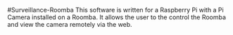 #Surveillance-Roomba
This software is written for a Raspberry Pi with a Pi Camera installed on a Roomba. It allows the user to the control the Roomba and view the camera remotely via the web.
